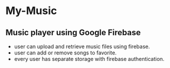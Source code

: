 # My-Music
## Music player using Google Firebase
- user can upload and retrieve music files using firebase.
- user can add or remove songs to favorite.
- every user has separate storage with firebase authentication.
